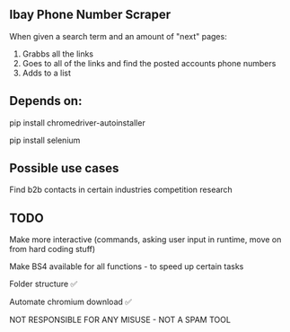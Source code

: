 Ibay Phone Number Scraper
---------------------------
When given a search term and an amount of "next" pages:
1. Grabbs all the links
2. Goes to all of the links and find the posted accounts phone numbers
3. Adds to a list

Depends on:
---------------------------
pip install chromedriver-autoinstaller

pip install selenium

Possible use cases
-----------------------
Find b2b contacts in certain industries
competition research

TODO
-----------
Make more interactive (commands, asking user input in runtime, move on from hard coding stuff)

Make BS4 available for all functions - to speed up certain tasks

Folder structure ✅

Automate chromium download ✅






NOT RESPONSIBLE FOR ANY MISUSE - NOT A SPAM TOOL
